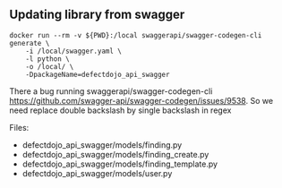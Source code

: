 ## Updating library from swagger

```
docker run --rm -v ${PWD}:/local swaggerapi/swagger-codegen-cli generate \
    -i /local/swagger.yaml \
    -l python \
    -o /local/ \
    -DpackageName=defectdojo_api_swagger
```

There a bug running swaggerapi/swagger-codegen-cli https://github.com/swagger-api/swagger-codegen/issues/9538. 
So we need replace double backslash by single backslash in regex

Files:
- defectdojo_api_swagger/models/finding.py
- defectdojo_api_swagger/models/finding_create.py
- defectdojo_api_swagger/models/finding_template.py
- defectdojo_api_swagger/models/user.py